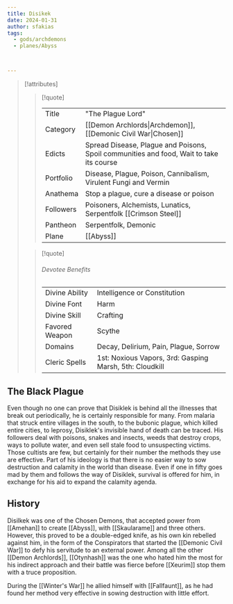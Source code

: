 ```yaml
---
title: Disikek
date: 2024-01-31
author: sfakias
tags:
  - gods/archdemons
  - planes/Abyss



---
```

> [!attributes]
> 
> > [!quote]
> >
> > | | |
> > | --- | --- |
> > | Title | "The Plague Lord" |
> > | Category | [[Demon Archlords\|Archdemon]], [[Demonic Civil War\|Chosen]] |
> > | Edicts | Spread Disease, Plague and Poisons, Spoil communities and food, Wait to take its course |
> > | Portfolio | Disease, Plague, Poison, Cannibalism, Virulent Fungi and Vermin |
> > | Anathema | Stop a plague, cure a disease or poison |
> > | Followers | Poisoners, Alchemists, Lunatics, Serpentfolk [[Crimson Steel]] |
> > | Pantheon | Serpentfolk, Demonic |
> > | Plane | [[Abyss]] |
>
> > [!quote]
> > 
> > ###### Devotee Benefits
> > | | |
> > | --- | --- |
> > | Divine Ability | Intelligence or Constitution |
> > | Divine Font | Harm |
> > | Divine Skill | Crafting |
> > | Favored Weapon | Scythe |
> > | Domains | Decay, Delirium, Pain, Plague, Sorrow |
> > | Cleric Spells | 1st: Noxious Vapors, 3rd: Gasping Marsh, 5th: Cloudkill |

## The Black Plague

Even though no one can prove that Disiklek is behind all the illnesses that break out periodically, he is certainly responsible for many. From malaria that struck entire villages in the south, to the bubonic plague, which killed entire cities, to leprosy, Disiklek's invisible hand of death can be traced. His followers deal with poisons, snakes and insects, weeds that destroy crops, ways to pollute water, and even sell stale food to unsuspecting victims. Those cultists are few, but certainly for their number the methods they use are effective. Part of his ideology is that there is no easier way to sow destruction and calamity in the world than disease. Εven if one in fifty goes mad by them and follows the way of Disiklek, survival is offered for him, in exchange for his aid to expand the calamity agenda.

## History

Disilkek was one of the Chosen Demons, that accepted power from [[Amehan]] to create [[Abyss]], with [[Skaularame]] and three others. However, this proved to be a double-edged knife, as his own kin rebelled against him, in the form of the Conspirators that started the [[Demonic Civil War]] to defy his servitude to an external power. Among all the other [[Demon Archlords]], [[Otynhash]] was the one who hated him the most for his indirect approach and their battle was fierce before [[Xeurim]] stop them with a truce proposition.

During the [[Winter's War]] he allied himself with [[Fallfaunt]], as he had found her method very effective in sowing destruction with little effort.